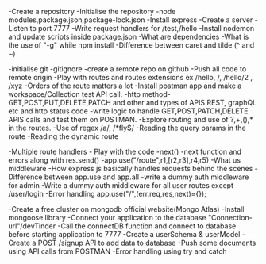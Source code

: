 -Create a repository
-Initialise the repository
-node modules,package.json,package-lock.json
-Install express
-Create a server
-Listen to port 7777
-Write request handlers for /test,/hello
-Install nodemon and update scripts inside package.json
-What are dependencies
-What is the use of "-g" while npm install
-Difference between caret and tilde (^ and ~)

-initialise git
-gitignore
-create a remote repo on github
-Push all code to remote origin
-Play with routes and routes extensions ex /hello,  /, /hello/2 , /xyz
-Orders of the route matters a lot
-Install postman app and make a workspace/Collection test API call.
-http method- GET,POST,PUT,DELETE,PATCH and other and types of APIS REST, graphQL etc and http status code
-write logic to handle GET,POST,PATCH,DELETE APIS calls and test them on POSTMAN.
-Explore routing and use of ?,+,(),* in the routes.
-Use of regex /a/, /*fly$/
-Reading the query params in the route
-Reading the dynamic route

-Multiple route handlers - Play with the code
-next()
-next function and errors along with res.send()
-app.use("/route",r1,[r2,r3],r4,r5)
-What us middleware
-How express js basically handles requests behind the scenes
-Difference between app.use and app.all
-write a dummy auth middleware for admin
-Write a dummy auth middleware for all user routes except /user/login
-Error handling app.use("/",(err,req,res,next)={});

-Create a free cluster on mongodb official website(Mongo Atlas)
-Install mongoose library
-Connect your application to the database "Connection-url"/devTinder
-Call the connectDB function and connect to database before starting application to 7777
-Create a userSchema & userModel
-Create a POST /signup API to add data to database
-Push some documents using API calls from POSTMAN
-Error handling using try and catch
